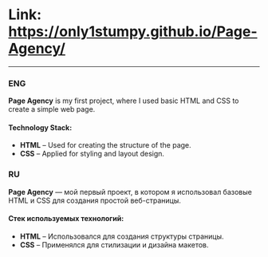 # Link: https://only1stumpy.github.io/Page-Agency/
---
### **ENG**  
**Page Agency** is my first project, where I used basic HTML and CSS to create a simple web page.  

#### **Technology Stack:**  
- **HTML** – Used for creating the structure of the page.  
- **CSS** – Applied for styling and layout design.  

### **RU**  
**Page Agency** — мой первый проект, в котором я использовал базовые HTML и CSS для создания простой веб-страницы.  

#### **Стек используемых технологий:**  
- **HTML** – Использовался для создания структуры страницы.  
- **CSS** – Применялся для стилизации и дизайна макетов.  
